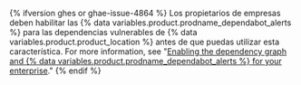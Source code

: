 {% ifversion ghes or ghae-issue-4864 %}
Los propietarios de empresas deben habilitar
las {% data variables.product.prodname_dependabot_alerts %} para las dependencias vulnerables de {% data variables.product.product_location %} antes de que puedas utilizar esta característica. For more information, see "[Enabling the dependency graph and {% data variables.product.prodname_dependabot_alerts %} for your enterprise](/admin/configuration/configuring-github-connect/enabling-the-dependency-graph-and-dependabot-alerts-for-your-enterprise)."
{% endif %}

